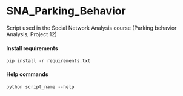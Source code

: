 # SNA_Parking_Behavior
Script used in the Social Network Analysis course (Parking behavior Analysis, Project 12)

#### Install requirements
`pip install -r requirements.txt`

#### Help commands 
`python script_name --help`
